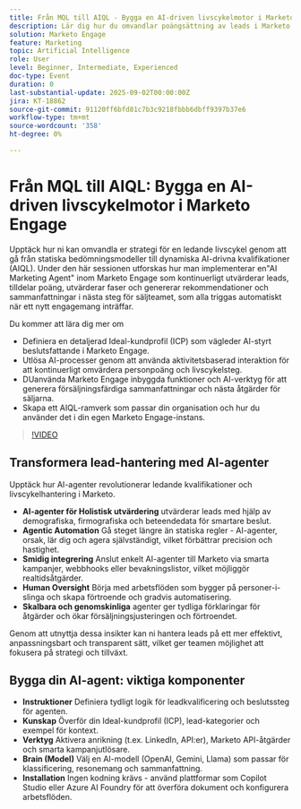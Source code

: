 ```yaml
---
title: Från MQL till AIQL - Bygga en AI-driven livscykelmotor i Marketo Engage
description: Lär dig hur du omvandlar poängsättning av leads i Marketo Engage med AI-driven livscykelhantering, automatiserade insikter och försäljningsklara rekommendationer.
solution: Marketo Engage
feature: Marketing
topic: Artificial Intelligence
role: User
level: Beginner, Intermediate, Experienced
doc-type: Event
duration: 0
last-substantial-update: 2025-09-02T00:00:00Z
jira: KT-18862
source-git-commit: 91120ff6bfd81c7b3c9218fbbb6dbff9397b37e6
workflow-type: tm+mt
source-wordcount: '358'
ht-degree: 0%

---
```



# Från MQL till AIQL: Bygga en AI-driven livscykelmotor i Marketo Engage

Upptäck hur ni kan omvandla er strategi för en ledande livscykel genom att gå från statiska bedömningsmodeller till dynamiska AI-drivna kvalifikationer (AIQL). Under den här sessionen utforskas hur man implementerar en&quot;AI Marketing Agent&quot; inom Marketo Engage som kontinuerligt utvärderar leads, tilldelar poäng, utvärderar faser och genererar rekommendationer och sammanfattningar i nästa steg för säljteamet, som alla triggas automatiskt när ett nytt engagemang inträffar.

Du kommer att lära dig mer om

* Definiera en detaljerad Ideal-kundprofil (ICP) som vägleder AI-styrt beslutsfattande i Marketo Engage.
* Utlösa AI-processer genom att använda aktivitetsbaserad interaktion för att kontinuerligt omvärdera personpoäng och livscykelsteg.
* DUanvända Marketo Engage inbyggda funktioner och AI-verktyg för att generera försäljningsfärdiga sammanfattningar och nästa åtgärder för säljarna.
* Skapa ett AIQL-ramverk som passar din organisation och hur du använder det i din egen Marketo Engage-instans.

>[!VIDEO](https://video.tv.adobe.com/v/3471387/?learn=on&enablevpops)

## Transformera lead-hantering med AI-agenter

Upptäck hur AI-agenter revolutionerar ledande kvalifikationer och livscykelhantering i Marketo.

* **AI-agenter för Holistisk utvärdering** utvärderar leads med hjälp av demografiska, firmografiska och beteendedata för smartare beslut.
* **Agentic Automation** Gå steget längre än statiska regler - AI-agenter, orsak, lär dig och agera självständigt, vilket förbättrar precision och hastighet.
* **Smidig integrering** Anslut enkelt AI-agenter till Marketo via smarta kampanjer, webbhooks eller bevakningslistor, vilket möjliggör realtidsåtgärder.
* **Human Oversight** Börja med arbetsflöden som bygger på personer-i-slinga och skapa förtroende och gradvis automatisering.
* **Skalbara och genomskinliga** agenter ger tydliga förklaringar för åtgärder och ökar försäljningsjusteringen och förtroendet.

Genom att utnyttja dessa insikter kan ni hantera leads på ett mer effektivt, anpassningsbart och transparent sätt, vilket ger teamen möjlighet att fokusera på strategi och tillväxt.

## Bygga din AI-agent: viktiga komponenter

* **Instruktioner** Definiera tydligt logik för leadkvalificering och beslutssteg för agenten.
* **Kunskap** Överför din Ideal-kundprofil (ICP), lead-kategorier och exempel för kontext.
* **Verktyg** Aktivera anrikning (t.ex. LinkedIn, API:er), Marketo API-åtgärder och smarta kampanjutlösare.
* **Brain (Model)** Välj en AI-modell (OpenAI, Gemini, Llama) som passar för klassificering, resonemang och sammanfattning.
* **Installation** Ingen kodning krävs - använd plattformar som Copilot Studio eller Azure AI Foundry för att överföra dokument och konfigurera arbetsflöden.
